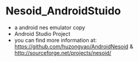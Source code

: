 # Nesoid_AndroidStuido
* a android nes emulator copy
* Android Studio Project
* you can find more information at: https://github.com/huzongyao/AndroidNesoid & http://sourceforge.net/projects/nesoid/
